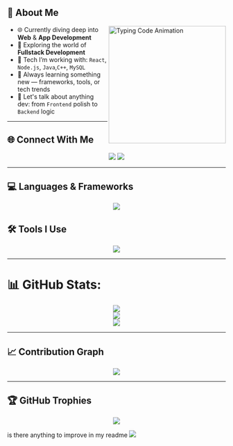 ## 🧠 About Me
<img align="right" src="https://media.giphy.com/media/qgQUggAC3Pfv687qPC/giphy.gif" width="270" alt="Typing Code Animation" />

- 🌐 Currently diving deep into **Web** & **App Development**  
- 🚀 Exploring the world of **Fullstack Development**  
- 🔧 Tech I’m working with: `React`, `Node.js`, `Java`,`C++`, `MySQL`  
- 🌱 Always learning something new — frameworks, tools, or tech trends  
- 💬 Let's talk about anything dev: from `Frontend` polish to `Backend` logic


---
## 🌐 Connect With Me

<p align="center">
  <a href="https://www.linkedin.com/in/kesabachandrabarik/" target="_blank"><img src="https://skillicons.dev/icons?i=linkedin" /></a>
  <a href="mailto:kesababarik007@gmail.com"><img src="https://skillicons.dev/icons?i=gmail" /></a>
</p>

---

## 💻 Languages & Frameworks
<p align="center"> <img src="https://skillicons.dev/icons?i=c,cpp,cs,java,html,css,js,python,django,dotnet,mysql" /> </p>

## 🛠️ Tools I Use
<p align="center"> <img src="https://skillicons.dev/icons?i=git,github,vscode,postman" /> </p>

---
# 📊 GitHub Stats:
<p align="center">
  <img src="https://github-readme-stats.vercel.app/api?username=KESABA-BARIK&theme=dark&hide_border=false&include_all_commits=true&count_private=true" />
  <br/>
  <img src="https://streak-stats.demolab.com?user=KESABA-BARIK&theme=dark&hide_border=false" />
  <br/>
  <img src="https://github-readme-stats.vercel.app/api/top-langs/?username=KESABA-BARIK&theme=dark&hide_border=false&layout=compact" />
</p>

---

## 📈 Contribution Graph

<p align="center"> <img src="https://github-readme-activity-graph.vercel.app/graph?username=KESABA-BARIK&theme=react-dark&bg_color=0d1117&color=58a6ff&line=3fb950&point=f78166&area=true&hide_border=true" /> </p>

---

## 🏆 GitHub Trophies

<p align="center">
  <img src="https://github-profile-trophy.vercel.app/?username=KESABA-BARIK&theme=algolia&no-frame=false&no-bg=true&margin-w=15" />
</p>

is there anything to improve in my readme
[![](https://visitcount.itsvg.in/api?id=KESABA-BARIK&icon=0&color=13)](https://visitcount.itsvg.in)

<!-- Proudly created with GPRM ( https://gprm.itsvg.in ) -->
